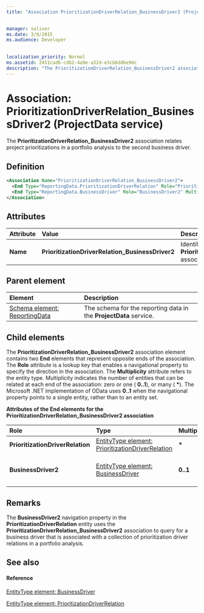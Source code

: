 ```yaml
---
title: "Association PrioritizationDriverRelation_BusinessDriver2 (ProjectData service)"

 
manager: soliver
ms.date: 3/9/2015
ms.audience: Developer
 
 
localization_priority: Normal
ms.assetid: 2451cad6-cdb2-4a9e-a32d-e3cb6ddbe9dc
description: "The PrioritizationDriverRelation_BusinessDriver2 association relates project prioritizations in a portfolio analysis to the second business driver."
---
```


# Association: PrioritizationDriverRelation_BusinessDriver2 (ProjectData service)

The **PrioritizationDriverRelation_BusinessDriver2** association relates project prioritizations in a portfolio analysis to the second business driver. 
  
## Definition

```XML
<Association Name="PrioritizationDriverRelation_BusinessDriver2">
  <End Type="ReportingData.PrioritizationDriverRelation" Role="PrioritizationDriverRelation" Multiplicity="*" />
  <End Type="ReportingData.BusinessDriver" Role="BusinessDriver2" Multiplicity="0..1" />
</Association>
```

## Attributes

|**Attribute**|**Value**|**Description**|
|:-----|:-----|:-----|
|**Name** <br/> |**PrioritizationDriverRelation_BusinessDriver2** <br/> |Identifies the two entity types that form the **PrioritizationDriverRelation_BusinessDriver2** association.  <br/> |
   
## Parent element

|**Element**|**Description**|
|:-----|:-----|
|[Schema element: ReportingData](schema-reportingdata-projectdata-service.md) <br/> |The schema for the reporting data in the **ProjectData** service.  <br/> |
   
## Child elements

The **PrioritizationDriverRelation_BusinessDriver2** association element contains two **End** elements that represent opposite ends of the association. The **Role** attribute is a lookup key that enables a navigational property to specify the direction in the association. The **Multiplicity** attribute refers to the entity type. Multiplicity indicates the number of entities that can be related at each end of the association: zero or one ( **0..1**), or many ( **\***). The Microsoft .NET implementation of OData uses **0..1** when the navigational property points to a single entity, rather than to an entity set. 
  
**Attributes of the End elements for the PrioritizationDriverRelation_BusinessDriver2 association**

|**Role**|**Type**|**Multiplicity**|**Description**|
|:-----|:-----|:-----|:-----|
|**PrioritizationDriverRelation** <br/> |[EntityType element: PrioritizationDriverRelation](entitytype-prioritizationdriverrelation-projectdata-service.md) <br/> |**\*** <br/> |The collection of prioritization driver relations in the reporting tables.  <br/> |
|**BusinessDriver2** <br/> |[EntityType element: BusinessDriver](entitytype-businessdriver-projectdata-service.md) <br/> |**0..1** <br/> |The business driver object that is referenced in the **PrioritizationDriverRelation_BusinessDriver2** association.  <br/> |
   
## Remarks

The **BusinessDriver2** navigation property in the **PrioritizationDriverRelation** entity uses the **PrioritizationDriverRelation_BusinessDriver2** association to query for a business driver that is associated with a collection of prioritization driver relations in a portfolio analysis. 
  
## See also

#### Reference

[EntityType element: BusinessDriver](entitytype-businessdriver-projectdata-service.md)
  
[EntityType element: PrioritizationDriverRelation](entitytype-prioritizationdriverrelation-projectdata-service.md)

